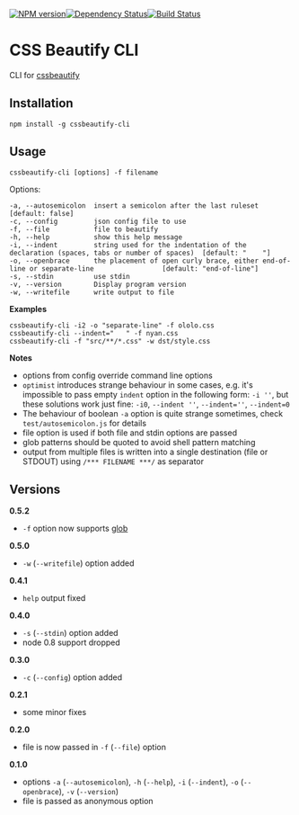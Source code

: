 [![NPM version](https://badge.fury.io/js/cssbeautify-cli.png)](http://badge.fury.io/js/cssbeautify-cli)[![Dependency Status](https://gemnasium.com/Saunalol/cssbeautify-cli.png)](https://gemnasium.com/Saunalol/cssbeautify-cli)[![Build Status](https://travis-ci.org/Saunalol/cssbeautify-cli.png?branch=master)](https://travis-ci.org/Saunalol/cssbeautify-cli)
# CSS Beautify CLI #

CLI for [cssbeautify](https://github.com/senchalabs/cssbeautify)

## Installation

    npm install -g cssbeautify-cli

## Usage ##

    cssbeautify-cli [options] -f filename

Options:
```
-a, --autosemicolon  insert a semicolon after the last ruleset                                              [default: false]
-c, --config         json config file to use
-f, --file           file to beautify
-h, --help           show this help message
-i, --indent         string used for the indentation of the declaration (spaces, tabs or number of spaces)  [default: "    "]
-o, --openbrace      the placement of open curly brace, either end-of-line or separate-line                 [default: "end-of-line"]
-s, --stdin          use stdin
-v, --version        Display program version
-w, --writefile      write output to file
```

__Examples__
```
cssbeautify-cli -i2 -o "separate-line" -f ololo.css
cssbeautify-cli --indent="   " -f nyan.css
cssbeautify-cli -f "src/**/*.css" -w dst/style.css
```

__Notes__
- options from config override command line options
- `optimist` introduces strange behaviour in some cases, e.g.
it's impossible to pass empty `indent` option in the following form: `-i ''`,
but these solutions work just fine: `-i0`, `--indent ''`, `--indent=''`, `--indent=0`
- The behaviour of boolean `-a` option is quite strange sometimes, check `test/autosemicolon.js` for
details
- file option is used if both file and stdin options are passed
- glob patterns should be quoted to avoid shell pattern matching
- output from multiple files is written into a single destination (file or STDOUT) using
  `/*** FILENAME ***/` as separator


## Versions
**0.5.2**
 * `-f` option now supports [glob](https://www.npmjs.com/package/glob)

**0.5.0**
 * `-w` (`--writefile`) option added

**0.4.1**
 * `help` output fixed

**0.4.0**
 * `-s` (`--stdin`) option added
 * node 0.8 support dropped

**0.3.0**
 * `-c` (`--config`) option added

**0.2.1**
 * some minor fixes

**0.2.0**
 * file is now passed in `-f` (`--file`) option

**0.1.0**
 * options `-a` (`--autosemicolon`), `-h` (`--help`), `-i` (`--indent`), `-o` (`--openbrace`), `-v` (`--version`)
 * file is passed as anonymous option
